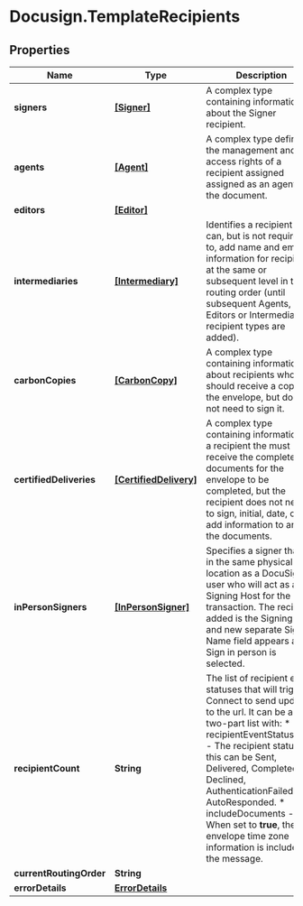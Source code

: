 # Docusign.TemplateRecipients

## Properties
Name | Type | Description | Notes
------------ | ------------- | ------------- | -------------
**signers** | [**[Signer]**](Signer.md) | A complex type containing information about the Signer recipient. | [optional] 
**agents** | [**[Agent]**](Agent.md) | A complex type defining the management and access rights of a recipient assigned assigned as an agent on the document. | [optional] 
**editors** | [**[Editor]**](Editor.md) |  | [optional] 
**intermediaries** | [**[Intermediary]**](Intermediary.md) | Identifies a recipient that can, but is not required to, add name and email information for recipients at the same or subsequent level in the routing order (until subsequent Agents, Editors or Intermediaries recipient types are added). | [optional] 
**carbonCopies** | [**[CarbonCopy]**](CarbonCopy.md) | A complex type containing information about recipients who should receive a copy of the envelope, but does not need to sign it. | [optional] 
**certifiedDeliveries** | [**[CertifiedDelivery]**](CertifiedDelivery.md) | A complex type containing information on a recipient the must receive the completed documents for the envelope to be completed, but the recipient does not need to sign, initial, date, or add information to any of the documents. | [optional] 
**inPersonSigners** | [**[InPersonSigner]**](InPersonSigner.md) | Specifies a signer that is in the same physical location as a DocuSign user who will act as a Signing Host for the transaction. The recipient added is the Signing Host and new separate Signer Name field appears after Sign in person is selected. | [optional] 
**recipientCount** | **String** | The list of recipient event statuses that will trigger Connect to send updates to the url. It can be a two-part list with:  * recipientEventStatusCode - The recipient status, this can be Sent, Delivered, Completed, Declined, AuthenticationFailed, and AutoResponded. * includeDocuments - When set to **true**, the envelope time zone information is included in the message. | [optional] 
**currentRoutingOrder** | **String** |  | [optional] 
**errorDetails** | [**ErrorDetails**](ErrorDetails.md) |  | [optional] 


